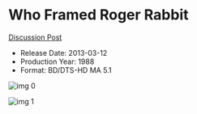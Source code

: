 # Who Framed Roger Rabbit

[Discussion Post](https://www.avsforum.com/threads/bass-eq-for-filtered-movies.2995212/post-59599848)

* Release Date: 2013-03-12
* Production Year: 1988
* Format: BD/DTS-HD MA 5.1

![img 0](http://imgur.com/dgvsEtW.jpg)

![img 1](http://imgur.com/DzJnJYZ.png)


